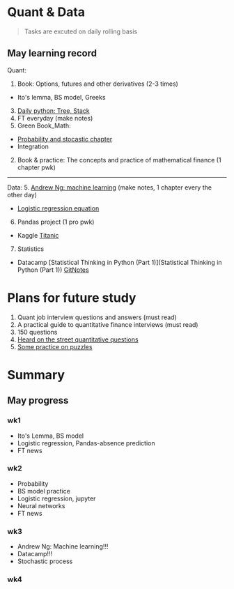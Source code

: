 # Quant & Data
> Tasks are excuted on daily rolling basis

## May learning record
Quant:
 1. Book: Options, futures and other derivatives (2-3 times)
  * Ito's lemma, BS model, Greeks
 3. [Daily python: Tree, Stack](https://github.com/QinmengLUAN/Daily_Python_Coding)
 4. FT everyday (make notes)
 1. Green Book_Math: 
  * [Probability and stocastic chapter](https://github.com/QinmengLUAN/Quant-Data/tree/master/Quant)
  * Integration
 2. Book & practice: The concepts and practice of mathematical finance (1 chapter pwk)
 ***
Data:
 5. [Andrew Ng: machine learning](https://www.coursera.org/learn/machine-learning/home/welcome) (make notes, 1 chapter every the other day)
  * [Logistic regression equation](https://github.com/QinmengLUAN/Pandas_practice/blob/master/Logistic_regression_Moe.ipynb)
 6. Pandas project (1 pro pwk)
  * Kaggle [Titanic](https://github.com/QinmengLUAN/Pandas_practice/tree/master/Titanic_ML)
 7. Statistics
  * Datacamp [Statistical Thinking in Python (Part 1)](Statistical Thinking in Python (Part 1)) [GitNotes](https://github.com/QinmengLUAN/Quant-Data/blob/master/Data/datacamp_StatisticalThinkingPy.md)

# Plans for future study 
 1. Quant job interview questions and answers (must read)
 2. A practical guide to quantitative finance interviews (must read)
 3. 150 questions
 4. [Heard on the street quantitative questions](https://docs.google.com/viewer?a=v&pid=sites&srcid=bWl0ci5paXRtLmFjLmlufGNpdmlsfGd4OjZkYWM5OWM5ZmE3ZWFmY2E)
 5. [Some practice on puzzles](http://puzzles.nigelcoldwell.co.uk/)

# Summary
## May progress
### wk1 
 * Ito's Lemma, BS model
 * Logistic regression, Pandas-absence prediction
 * FT news
### wk2
 * Probability
 * BS model practice
 * Logistic regression, jupyter
 * Neural networks
 * FT news
### wk3
 * Andrew Ng: Machine learning!!! 
 * Datacamp!!!
 * Stochastic process
### wk4
 
